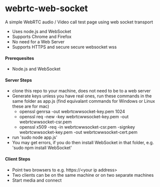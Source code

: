 webrtc-web-socket
=================                                                                                                                                                                                                                    

A simple WebRTC audio / Video call test page using web socket transport
- Uses node.js and WebSocket 
- Supports Chrome and Firefox
- No need for a Web Server
- Supports HTTPS and secure secure websocket wss


####  Prerequesites

-  Node.js and WebSocket 


####  Server Steps 

- clone this repo to your machine, does not need to be to a web server
- Generate keys unless you have real ones, run these commands in the same folder as app.js (find equivalant commands for Windows or Linux these are for mac)
  -  openssl genrsa -out webrtcwwsocket-key.pem 1024
  -  openssl req -new -key webrtcwwsocket-key.pem -out webrtcwwsocket-csr.pem
  -  openssl x509 -req -in webrtcwwsocket-csr.pem -signkey webrtcwwsocket-key.pem -out webrtcwwsocket-cert.pem
- run   'sudo node app.js'
- You may get errors, if you do then install WebSocket in that folder, e.g. 'sudo npm install WebSocket'


####  Client Steps

- Point two browsers to  e.g. https://\<your ip address\>
- Two clients can be on the same machine or on two separate machines
- Start media and connect
